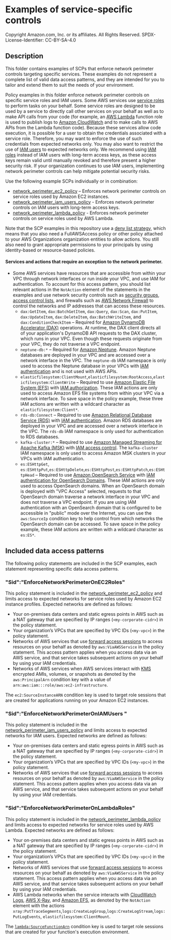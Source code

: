 # Examples of service-specific controls

Copyright Amazon.com, Inc. or its affiliates. All Rights Reserved. SPDX-License-Identifier: CC-BY-SA-4.0

## Description

This folder contains examples of SCPs that enforce network perimeter controls targeting specific services. These examples do not represent a complete list of valid data access patterns, and they are intended for you to tailor and extend them to suit the needs of your environment. 

Policy examples in this folder enforce network perimeter controls on specific service roles and IAM users. Some AWS services use [service roles](https://docs.aws.amazon.com/IAM/latest/UserGuide/id_roles_terms-and-concepts.html#iam-term-service-role)  to perform tasks on your behalf. Some service roles are designed to be used by a service to directly call other services on your behalf as well as to make API calls from your code (for example, an [AWS Lambda](https://aws.amazon.com/lambda/)  function role is used to publish logs to [Amazon CloudWatch](https://aws.amazon.com/cloudwatch/)  and to make calls to AWS APIs from the Lambda function code). Because these services allow code execution, it is possible for a user to obtain the credentials associated with a service role. Therefore, you may want to enforce the use of such credentials from expected networks only. You may also want to restrict the use of [IAM users](https://docs.aws.amazon.com/IAM/latest/UserGuide/id_users.html) to expected networks only. We recommend using [IAM roles](https://docs.aws.amazon.com/IAM/latest/UserGuide/id_roles.html) instead of IAM users with long-term access keys, as these access keys remain valid until manually revoked and therefore present a higher security risk. If your organization continues to use IAM users, implementing network perimeter controls can help mitigate potential security risks. 

Use the following example SCPs individually or in combination:

* [network_perimeter_ec2_policy](/service_control_policies/service_specific_controls/network_perimeter_ec2_policy.json) – Enforces network perimeter controls on service roles used by Amazon EC2 instances.
* [network_perimeter_iam_users_policy](/service_control_policies/service_specific_controls/network_perimeter_iam_users_policy.json) - Enforces network perimeter controls on IAM users with long-term access keys.
* [network_perimeter_lambda_policy](/service_control_policies/service_specific_controls/network_perimeter_lambda_policy.json) - Enforces network perimeter controls on service roles used by AWS Lambda.

Note that the SCP examples in this repository use a [deny list strategy](https://docs.aws.amazon.com/organizations/latest/userguide/orgs_manage_policies_scps_strategies.html), which means that you also need a FullAWSAccess policy or other policy attached to your AWS Organizations organization entities to allow actions. You still also need to grant appropriate permissions to your principals by using identity-based or resource-based policies.

#### Services and actions that require an exception to the network perimeter.
* Some AWS services have resources that are accessible from within your VPC through network interfaces or run inside your VPC, and use IAM for authentication. To account for this access pattern, you should list relevant actions in the `NotAction` element of the statements in the examples and use network security controls such as [security groups](https://docs.aws.amazon.com/vpc/latest/userguide/vpc-security-groups.html), [access control lists](https://docs.aws.amazon.com/vpc/latest/userguide/vpc-network-acls.html), and firewalls such as [AWS Network Firewall](https://aws.amazon.com/network-firewall/) to control the networks and IP addresses that can access these resources.
    * `dax:GetItem`, `dax:BatchGetItem`, `dax:Query`, `dax:Scan`, `dax:PutItem`, `dax:UpdateItem`, `dax:DeleteItem`, `dax:BatchWriteItem`, and `dax:ConditionCheckItem` – Required for [Amazon DynamoDB Accelerator (DAX)](https://aws.amazon.com/dynamodb/dax/) operations. At runtime, the DAX client directs all of your application's DynamoDB API requests to the DAX cluster, which runs in your VPC. Even though these requests originate from your VPC, they do not traverse a VPC endpoint. 
    * `neptune-db:*` – Required for [Amazon Neptune](https://aws.amazon.com/neptune/). Amazon Neptune databases are deployed in your VPC and are accessed over a network interface in the VPC. The `neptune-db` IAM namespace is only used to access the Neptune database in your VPCs with [IAM authentication](https://docs.aws.amazon.com/neptune/latest/userguide/iam-auth-connecting.html) and is not used with AWS APIs.
    * `elasticfilesystem:ClientMount`,`elasticfilesystem:RootAccess`,`elasticfilesystem:ClientWrite` – Required to use [Amazon Elastic File System (EFS)](https://aws.amazon.com/efs/) with [IAM authorization](https://docs.aws.amazon.com/efs/latest/ug/mounting-IAM-option.html). These IAM actions are only used to access Amazon EFS file systems from within your VPC via a network interface. To save space in the policy example, these three IAM actions are written with a wildcard character as `elasticfilesystem:Client*`.
    * `rds-db:Connect` – Required to use [Amazon Relational Database Service (RDS)](https://aws.amazon.com/rds/) with [IAM authentication](https://docs.aws.amazon.com/AmazonRDS/latest/UserGuide/UsingWithRDS.IAMDBAuth.html). Amazon RDS databases are deployed in your VPC and are accessed over a network interface in the VPC. The `rds-db` IAM namespace is only used for authentication to RDS databases. 
    * `kafka-cluster:*` – Required to use [Amazon Managed Streaming for Apache Kafka (MSK)](https://aws.amazon.com/msk/) with [IAM access control](https://docs.aws.amazon.com/msk/latest/developerguide/iam-access-control.html). The `kafka-cluster` IAM namespace is only used to access Amazon MSK clusters in your VPCs with IAM authentication.
    * `es:ESHttpGet`, `es:ESHttpPut`,`es:ESHttpDelete`,`es:ESHttpPost`,`es:ESHttpPatch`,`es:ESHttpHead`  – Required to use [Amazon OpenSearch Service](https://aws.amazon.com/opensearch-service/) with [IAM authentication for OpenSearch Domains](https://docs.aws.amazon.com/opensearch-service/latest/developerguide/ac.html#ac-types-resource). These IAM actions are only used to access OpenSearch domains. When an OpenSearch domain is deployed with "VPC Access" selected, requests to that OpenSearch domain traverse a network interface in your VPC and does not traverse a VPC endpoint. If you are using IAM authentication with an OpenSearch domain that is configured to be accessible in "public" mode over the Internet, you can use the `aws:SourceIp` condition key to help control from which networks the OpenSearch domain can be accessed. To save space in the policy example, these IAM actions are written with a wildcard character as `es:ES*`.

## Included data access patterns

The following policy statements are included in the SCP examples, each statement representing specific data access patterns.

### "Sid":"EnforceNetworkPerimeterOnEC2Roles"

This policy statement is included in the [network_perimeter_ec2_policy](network_perimeter_ec2_policy.json) and limits access to expected networks for service roles used by Amazon EC2 instance profiles. Expected networks are defined as follows:
* Your on-premises data centers and static egress points in AWS such as a NAT gateway that are specified by IP ranges (`<my-corporate-cidr>`) in the policy statement. 
* Your organization’s VPCs that are specified by VPC IDs (`<my-vpc>`) in the policy statement.  
* Networks of AWS services that use [forward access sessions](https://docs.aws.amazon.com/IAM/latest/UserGuide/access_forward_access_sessions.html) to access resources on your behalf as denoted by `aws:ViaAWSService` in the policy statement. This access pattern applies when you access data via an AWS service, and that service takes subsequent actions on your behalf by using your IAM credentials. 
* Networks of AWS services when AWS services interact with [KMS](https://aws.amazon.com/kms/) encrypted AMIs, volumes, or snapshots as denoted by the `aws:PrincipalArn` condition key with a value of `arn:aws:iam:::role/aws:ec2-infrastructure`. 

The `ec2:SourceInstanceARN` condition key is used to target role sessions that are created for applications running on your Amazon EC2 instances. 

### "Sid":"EnforceNetworkPerimeterOnIAMUsers "

This policy statement is included in the [network_perimeter_iam_users_policy](/service_control_policies/service_specific_controls/network_perimeter_iam_users_policy.json) and limits access to expected networks for IAM users. Expected networks are defined as follows:
*	Your on-premises data centers and static egress points in AWS such as a NAT gateway that are specified by IP ranges (`<my-corporate-cidr>`) in the policy statement.
*	Your organization’s VPCs that are specified by VPC IDs (`<my-vpc>`) in the policy statement.
*	Networks of AWS services that use [forward access sessions](https://docs.aws.amazon.com/IAM/latest/UserGuide/access_forward_access_sessions.html) to access resources on your behalf as denoted by `aws:ViaAWSService` in the policy statement. This access pattern applies when you access data via an AWS service, and that service takes subsequent actions on your behalf by using your IAM credentials.


### "Sid":"EnforceNetworkPerimeterOnLambdaRoles"

This policy statement is included in the [network_perimeter_lambda_policy](/service_control_policies/service_specific_controls/network_perimeter_lambda_policy.json) and limits access to expected networks for service roles used by AWS Lambda. Expected networks are defined as follows:
*   Your on-premises data centers and static egress points in AWS such as a NAT gateway that are specified by IP ranges (`<my-corporate-cidr>`) in the policy statement.
*   Your organization’s VPCs that are specified by VPC IDs (`<my-vpc>`) in the policy statement.
*   Networks of AWS services that use [forward access sessions](https://docs.aws.amazon.com/IAM/latest/UserGuide/access_forward_access_sessions.html) to access resources on your behalf as denoted by `aws:ViaAWSService` in the policy statement. This access pattern applies when you access data via an AWS service, and that service takes subsequent actions on your behalf by using your IAM credentials.
*   AWS Lambda networks when the service interacts with [CloudWatch Logs]( https://docs.aws.amazon.com/AmazonCloudWatch/latest/logs/WhatIsCloudWatchLogs.html), [AWS X-Ray](https://aws.amazon.com/xray/), and [Amazon EFS]( https://docs.aws.amazon.com/AmazonCloudWatch/latest/logs/WhatIsCloudWatchLogs.html), as denoted by the `NotAction` element with the actions `xray:PutTraceSegments`,`logs:CreateLogGroup`,`logs:CreateLogStream`,`logs:PutLogEvents`, `elasticfilesystem:ClientMount`.

The [` lambda:SourceFunctionArn `](https://docs.aws.amazon.com/lambda/latest/dg/permissions-source-function-arn.html) condition key is used to target role sessions that are created for your function's execution environment.
